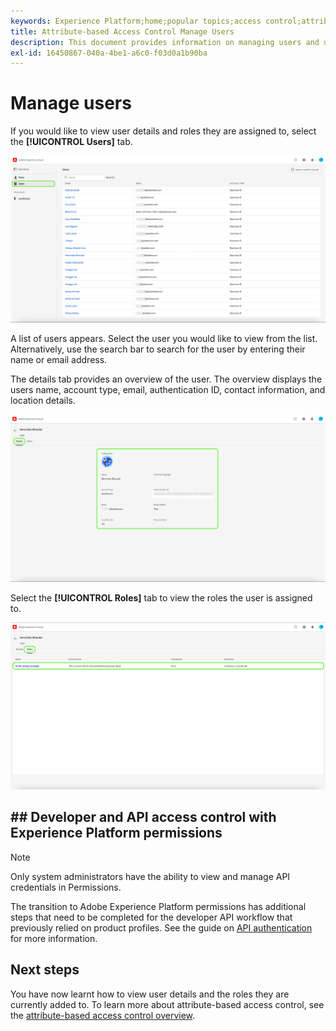 ```yaml
---
keywords: Experience Platform;home;popular topics;access control;attribute-based access control;ABAC
title: Attribute-based Access Control Manage Users
description: This document provides information on managing users and user groups through the Permissions interface in Adobe Experience Cloud
exl-id: 16450867-040a-4be1-a6c0-f03d0a1b90ba
---
```

# Manage users

If you would like to view user details and roles they are assigned to, select the **[!UICONTROL Users]** tab. 

![flac-users-tab](../../images/flac-ui/flac-users-tab.png)

A list of users appears. Select the user you would like to view from the list. Alternatively, use the search bar to search for the user by entering their name or email address.

The details tab provides an overview of the user. The overview displays the users name, account type, email, authentication ID, contact information, and location details.

![flac-users-details](../../images/flac-ui/flac-users-details.png)

Select the **[!UICONTROL Roles]** tab to view the roles the user is assigned to.

![flac-users-roles](../../images/flac-ui/flac-users-roles.png)

## ## Developer and API access control with Experience Platform permissions

>[!NOTE]
>
>Only system administrators have the ability to view and manage API credentials in Permissions.

The transition to Adobe Experience Platform permissions has additional steps that need to be completed for the developer API workflow that previously relied on product profiles. See the guide on [API authentication](../../../landing/api-authentication.md) for more information.

## Next steps

You have now learnt how to view user details and the roles they are currently added to. To learn more about attribute-based access control, see the [attribute-based access control overview](../overview.md).
